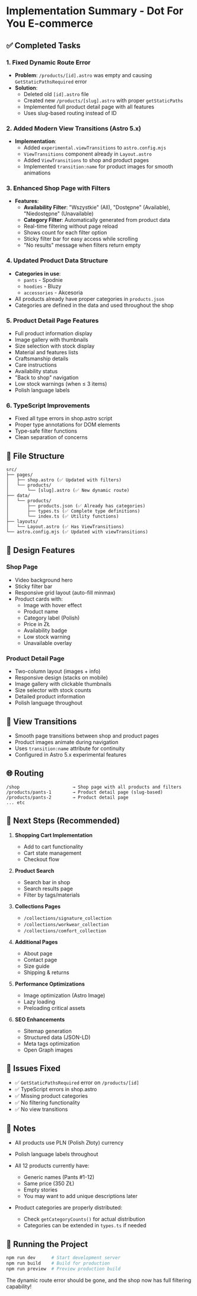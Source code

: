 # Implementation Summary - Dot For You E-commerce

## ✅ Completed Tasks

### 1. Fixed Dynamic Route Error
- **Problem**: `/products/[id].astro` was empty and causing `GetStaticPathsRequired` error
- **Solution**: 
  - Deleted old `[id].astro` file
  - Created new `/products/[slug].astro` with proper `getStaticPaths`
  - Implemented full product detail page with all features
  - Uses slug-based routing instead of ID

### 2. Added Modern View Transitions (Astro 5.x)
- **Implementation**:
  - Added `experimental.viewTransitions` to `astro.config.mjs`
  - `ViewTransitions` component already in `Layout.astro`
  - Added `ViewTransitions` to shop and product pages
  - Implemented `transition:name` for product images for smooth animations

### 3. Enhanced Shop Page with Filters
- **Features**:
  - **Availability Filter**: "Wszystkie" (All), "Dostępne" (Available), "Niedostępne" (Unavailable)
  - **Category Filter**: Automatically generated from product data
  - Real-time filtering without page reload
  - Shows count for each filter option
  - Sticky filter bar for easy access while scrolling
  - "No results" message when filters return empty

### 4. Updated Product Data Structure
- **Categories in use**:
  - `pants` - Spodnie
  - `hoodies` - Bluzy  
  - `accessories` - Akcesoria
- All products already have proper categories in `products.json`
- Categories are defined in the data and used throughout the shop

### 5. Product Detail Page Features
- Full product information display
- Image gallery with thumbnails
- Size selection with stock display
- Material and features lists
- Craftsmanship details
- Care instructions
- Availability status
- "Back to shop" navigation
- Low stock warnings (when ≤ 3 items)
- Polish language labels

### 6. TypeScript Improvements
- Fixed all type errors in shop.astro script
- Proper type annotations for DOM elements
- Type-safe filter functions
- Clean separation of concerns

## 📁 File Structure

```
src/
├── pages/
│   ├── shop.astro (✅ Updated with filters)
│   └── products/
│       └── [slug].astro (✅ New dynamic route)
├── data/
│   └── products/
│       ├── products.json (✅ Already has categories)
│       ├── types.ts (✅ Complete type definitions)
│       └── index.ts (✅ Utility functions)
├── layouts/
│   └── Layout.astro (✅ Has ViewTransitions)
└── astro.config.mjs (✅ Updated with viewTransitions)
```

## 🎨 Design Features

### Shop Page
- Video background hero
- Sticky filter bar
- Responsive grid layout (auto-fill minmax)
- Product cards with:
  - Image with hover effect
  - Product name
  - Category label (Polish)
  - Price in ZŁ
  - Availability badge
  - Low stock warning
  - Unavailable overlay

### Product Detail Page
- Two-column layout (images + info)
- Responsive design (stacks on mobile)
- Image gallery with clickable thumbnails
- Size selector with stock counts
- Detailed product information
- Polish language throughout

## 🔄 View Transitions

- Smooth page transitions between shop and product pages
- Product images animate during navigation
- Uses `transition:name` attribute for continuity
- Configured in Astro 5.x experimental features

## 🌐 Routing

```
/shop                    → Shop page with all products and filters
/products/pants-1        → Product detail page (slug-based)
/products/pants-2        → Product detail page
... etc
```

## 🎯 Next Steps (Recommended)

1. **Shopping Cart Implementation**
   - Add to cart functionality
   - Cart state management
   - Checkout flow

2. **Product Search**
   - Search bar in shop
   - Search results page
   - Filter by tags/materials

3. **Collections Pages**
   - `/collections/signature_collection`
   - `/collections/workwear_collection`
   - `/collections/comfort_collection`

4. **Additional Pages**
   - About page
   - Contact page
   - Size guide
   - Shipping & returns

5. **Performance Optimizations**
   - Image optimization (Astro Image)
   - Lazy loading
   - Preloading critical assets

6. **SEO Enhancements**
   - Sitemap generation
   - Structured data (JSON-LD)
   - Meta tags optimization
   - Open Graph images

## 🐛 Issues Fixed

- ✅ `GetStaticPathsRequired` error on `/products/[id]`
- ✅ TypeScript errors in shop.astro
- ✅ Missing product categories
- ✅ No filtering functionality
- ✅ No view transitions

## 📝 Notes

- All products use PLN (Polish Złoty) currency
- Polish language labels throughout
- All 12 products currently have:
  - Generic names (Pants #1-12)
  - Same price (350 ZŁ)
  - Empty stories
  - You may want to add unique descriptions later

- Product categories are properly distributed:
  - Check `getCategoryCounts()` for actual distribution
  - Categories can be extended in `types.ts` if needed

## 🚀 Running the Project

```bash
npm run dev      # Start development server
npm run build    # Build for production
npm run preview  # Preview production build
```

The dynamic route error should be gone, and the shop now has full filtering capability!
